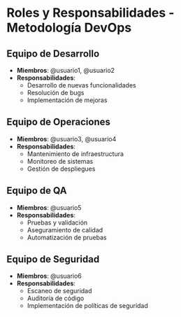 # Roles y Responsabilidades - Metodología DevOps

## Equipo de Desarrollo
- **Miembros**: @usuario1, @usuario2
- **Responsabilidades**:
  - Desarrollo de nuevas funcionalidades
  - Resolución de bugs
  - Implementación de mejoras

## Equipo de Operaciones
- **Miembros**: @usuario3, @usuario4
- **Responsabilidades**:
  - Mantenimiento de infraestructura
  - Monitoreo de sistemas
  - Gestión de despliegues




## Equipo de QA
- **Miembros**: @usuario5
- **Responsabilidades**:
  - Pruebas y validación
  - Aseguramiento de calidad
  - Automatización de pruebas

## Equipo de Seguridad
- **Miembros**: @usuario6
- **Responsabilidades**:
  - Escaneo de seguridad
  - Auditoría de código
  - Implementación de políticas de seguridad
